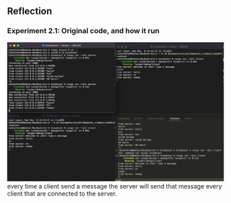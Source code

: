 ## Reflection

### Experiment 2.1: Original code, and how it run
<img src ="images/image1.png">
every time a client send a message the server will send that message every client that are connected to the server.